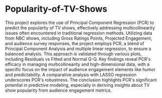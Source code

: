 # Popularity-of-TV-Shows

This project explores the use of Principal Component Regression (PCR) to predict the popularity of TV shows, effectively addressing multicollinearity issues often encountered in traditional regression methods. Utilizing data from NBC shows, including Gross Ratings Points, Projected Engagement, and audience survey responses, the project employs PCR, a blend of Principal Component Analysis and multiple linear regression, to ensure a balanced analysis. This approach is validated through various plots, including Residuals vs Fitted and Normal Q-Q. Key findings reveal PCR's efficacy in managing multicollinearity and high-dimensional data, with a specific focus on the impact of audience engagement elements like humor and predictability. A comparative analysis with LASSO regression underscores PCR's robustness. The conclusion highlights PCR's significant potential in predictive modeling, especially in deriving insights about TV show popularity from audience engagement metrics.

